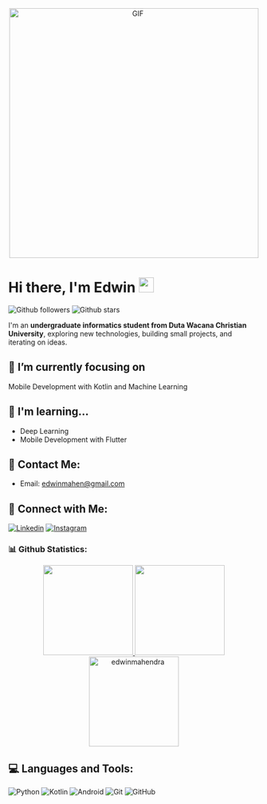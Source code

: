 <div align="center">
  <img alt="GIF" src="https://github.com/abhisheknaiidu/abhisheknaiidu/blob/master/code.gif?raw=true" width="500" />
</div>

# Hi there, I'm Edwin <img src="https://media.giphy.com/media/hvRJCLFzcasrR4ia7z/giphy.gif" width="30px"/>

![Github followers](https://img.shields.io/github/followers/edwinmahendra?style=social)
![Github stars](https://img.shields.io/github/stars/edwinmahendra?style=social)

I'm an **undergraduate informatics student from Duta Wacana Christian University**, exploring new technologies, building small projects, and iterating on ideas.

## 🔭 I’m currently focusing on 

Mobile Development with Kotlin and Machine Learning

## 🧠 I'm learning...

- Deep Learning
- Mobile Development with Flutter

## 📧 Contact Me:

- Email: edwinmahen@gmail.com

## 🔗 Connect with Me:

[![Linkedin](https://img.shields.io/badge/-LinkedIn-blue.svg?style=flat-square&logo=linkedin&colorB=555&color=blue)](https://linkedin.com/in/edwin-mahendra)
[![Instagram](https://img.shields.io/badge/-Instagram-E4405F.svg?style=flat-square&logo=instagram&logoColor=white)](https://instagram.com/edwinmahendra_)

### 📊 Github Statistics:

<p align="center">
<a href="https://github.com/https://github.com/edwinmahendra">
  <img height="180em" src="https://github-readme-stats-eight-theta.vercel.app/api?username=edwinmahendra&show_icons=true&theme=vue&include_all_commits=true&count_private=true"/>
  <img height="180em" src="https://github-readme-stats-eight-theta.vercel.app/api/top-langs/?username=edwinmahendra&layout=compact&langs_count=8&theme=vue"/>
  <img height="180em" src="https://github-readme-streak-stats.herokuapp.com/?user=edwinmahendra&theme=vue" alt="edwinmahendra" />
</a>
</p>

## 💻 Languages and Tools:

![Python](https://img.shields.io/badge/-Python-3776AB?style=flat&logo=python&logoColor=white)
![Kotlin](https://img.shields.io/badge/-Kotlin-0095D5?style=flat&logo=kotlin&logoColor=white)
![Android](https://img.shields.io/badge/-Android-3DDC84?style=flat&logo=android&logoColor=white)
![Git](https://img.shields.io/badge/-Git-F05032?style=flat&logo=git&logoColor=white)
![GitHub](https://img.shields.io/badge/-GitHub-181717?style=flat&logo=github)
